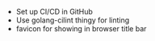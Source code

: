  * Set up CI/CD in GitHub
 * Use golang-cilint thingy for linting
 * favicon for showing in browser title bar
